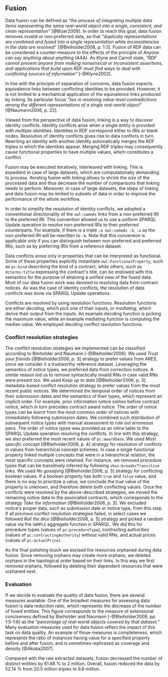 ## Fusion

Data fusion can be defined as *"the process of integrating multiple data items representing the same real-world object into a single, consistent, and clean representation"* [@Bizer2009].
In order to reach this goal, data fusion removes invalid or non-preferred data, so that *"duplicate representations are combined and fused into a single representation while inconsistencies in the data are resolved"* [@Bleiholder2008, p. 1:3].
Fusion of RDF data can be considered a counter-measure to the effects of the principle of *Anyone can say anything about anything* (AAA).
As Klyne and Carroll state, *"RDF cannot prevent anyone from making nonsensical or inconsistent assertions, and applications that build upon RDF must find ways to deal with conflicting sources of information"* [-@Klyne2002].

In line with the principle of separation of concerns, data fusion expects equivalence links between conflicting identities to be provided.
However, it is not limited to a mechanical application of the equivalence links produced by linking.
Its particular focus *"lies in resolving value-level contradictions among the different representations of a single real-world object"* [@Naumann2006, p. 22].

Viewed from the perspective of data fusion, linking is a way to discover identity conflicts.
Identity conflicts arise when a single entity is provided with multiple identities.
Identities in RDF correspond either to IRIs or blank nodes.
Resolution of identity conflicts gives rise to data conflicts in turn.
Rewriting an identity with another identity automatically merges the RDF triples in which the identities appear.
Merging RDF triples may consequently cause functional properties to have multiple values, which constitutes a conflict.
<!--
Conflicts handled by data fusion are typically divided into contradictions, where multiple non-null values are provided for a functional property, and uncertainties, where a functional property has both null and a non-null value.
However, since there are no nulls in RDF, conflicts in RDF are limited to contradictions.
-->

Fusion may be executed iteratively, interleaved with linking.
This is expedient in case of large datasets, which are computationally demanding to process.
Iterating fusion with linking allows to shrink the size of the processed data and thus decrease the number of comparisons that linking needs to perform.
Moreover, in case of large datasets, the steps of linking and data fusion may be limited to subsets of data in order to improve the performance of the whole workflow.

<!--
Data from the Czech public procurement register has many characteristics of user-generated content.
Uncoordinated civil servants are akin to the distributed user base of web applications.
Lack of rules and constraints enforced on user input
Exchanging data in self-contained documents
*"the default mode of authoring is copy and edit"* [@Guha2013]

Public procurement data also suffers from shortcomings similar to those of user-generated data.
The users generating data for the public procurement registers usually comprise many contracting authorities.
Each authority may produce data digressing from the mandated data standards in a different way.
Due to the distinct interpretations of the extent of mandatory and discretionary data by contracting authorities, the resulting aggregated dataset may appear to be incomplete.
Additionally, public procurement data is typically collected from forms filled out by people, who may inadvertently or purposely enter errors into the data they create.
A shortcoming of public procurement data that becomes apparent in data integration is the lack of global, agreed-upon and well-maintained identifier schemes for values of attributes of public contracts; such as the award criteria employed in the course of selecting the winning bid for a contract.
Coletta et al. claim that data integration is harder in the context of public sector data because important metadata is often missing [-@Coletta2012].
Fazekas discusses a similar set of issues of public procurement data from Hungary and highlights missing identifiers, imprecise links, and structural weaknesses [@Fazekas2012, p. 14].
A corollary of these issues is that tracking public contracts through the stages of their life-cycle, from their announcement over to completion, is difficult because of the lack of reliable identifiers.
-->

In order to simplify the resolution of identity conflicts, we adopted a conventional directionality of the `owl:sameAs` links from a non-preferred IRI to the preferred IRI.
This convention allowed us to use a uniform SPARQL Update operation to resolve non-preferred IRIs to their preferred counterparts.
For example, if there is a triple `:a owl:sameAs :b`, `:a` as the non-preferred IRI will be rewritten to `:b`.
Note that this convention is applicable only if you can distinguish between non-preferred and preferred IRIs, such as by preferring IRIs from a reference dataset.

Data conflicts arose only in properties that can be interpreted as functional.
Some of these properties explicitly instantiate `owl:FunctionalProperty`, such as `pc:kind` describing the kind of a contract, while others, such as `dcterms:title` expressing the contract's title, can be endowed with this semantics for the purpose of attaining a unified view of the fused data.
Most of our data fusion work was devoted to resolving data from contract notices.
As was the case of identity conflicts, the resolution of data conflicts was done via SPARQL Update operations.

Conflicts are resolved by using resolution functions.
Resolution functions are either *deciding*, which pick one of their inputs, or *mediating*, which derive their output from the inputs.
An example deciding function is picking the maximum value, while an example mediating function is computing the median value.
We employed deciding conflict resolution functions.

### Conflict resolution strategies

The conflict resolution strategies we implemented can be classified according to Bleiholder and Naumann [-@Bleiholder2006].
We used *Trust your friends* [@Bleiholder2006, p. 3] strategy to prefer values from ARES, since we consider it a trustworthy reference dataset.
Leveraging the semantics of notice types, we preferred data from correction notices.
A similar reason led us to remove syntactically invalid RNs in case valid RNs were present too.
We used *Keep up to date* [@Bleiholder2006, p. 3] metadata-based conflict resolution strategy to prefer values from the most recent public notices.
We determined the temporal order of notices from their submission dates and the semantics of their types, which represent an implicit order.
For example, prior information notice comes before contract notice, which in turn precedes contract award notice.
The order of notice types can be *learnt* from the most common order of notices with immediately following submission dates.
We combined such distribution of subsequent notice types with manual assessment to rule out erroneous pairs.
The order of notice types was provided as an inline table to the SPARQL Update operation resolving the conflicts.
In line with this strategy, we also preferred the most recent values of `pc:awardDate`.
We used *Most specific concept* [@Bleiholder2006, p. 4] strategy for resolution of conflicts in values from hierarchical concept schemes.
In case a single functional property linked multiple concepts that were in a hierarchical relation, the most specific concepts were retained.
For instance, we removed procedure types that can be transitively inferred by following `skos:broaderTransitive` links.
We used *No gossiping* [@Bleiholder2006, p. 3] strategy for conflicting boolean values.
If a boolean property has both `true` and `false` value, and there is no way to prioritize a value, we conclude the true value of the property is unknown, and therefore delete both conflicting values.
Once the conflicts were resolved by the above-described strategies, we moved the remaining notice data to the associated contracts, which corresponds to the strategy *Take the information* [@Bleiholder2006, p. 3].
We excluded notice's proper data, such as submission date or notice type, from this step.
If all previous conflict resolution strategies failed, in select cases we followed *Roll the dice* [@Bleiholder2006, p. 5] strategy and picked a random value via the `SAMPLE` aggregate function in SPARQL.
We did this for procedure types (values of `pc:procedureType`), contracting authorities (values of `pc:contractingAuthority`) without valid RNs, and actual prices (values of `pc:actualPrice`).

As the final polishing touch we excised the resources orphaned during data fusion.
Since removing orphans may create more orphans, we deleted orphans in the topological order based on their links.
In this way we first removed orphans, followed by deleting their dependent resources that were orphaned next.

### Evaluation

If we decide to evaluate the quality of data fusion, there are several measures available.
One of the broadest measures for assessing data fusion is data reduction ratio, which represents the decrease of the number of fused entities.
This figure corresponds to the measure of extensional conciseness defined by Bleiholder and Naumann [-@Bleiholder2008, pp. 1:5-1:6] as the *"percentage of real-world objects covered by that dataset."*
Many evaluation measures used for data fusion reflect the impact of this task on data quality.
An example of those measures is completeness, which represents the ratio of instances having value for a specified property before and after fusion, and is sometimes rephrased as coverage and density [@Akoka2007].

Compared with the raw extracted datasets, fusion decreased the number of distinct entities by 61.68 % to 2 million.
Overall, fusion reduced the data by 52.14 % from 20.5 million triples to 9.8 million.

<!--
[@Bleiholder2008]
Completeness
Conciseness
Consistency
- Intensional and extensional
-->
